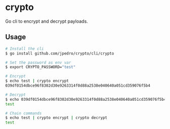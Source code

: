# crypto

Go cli to encrypt and decrypt payloads.


## Usage

```bash
# Install the cli
$ go install github.com/jpedro/crypto/cli/crypto

# Set the password as env var
$ export CRYPTO_PASSWORD="test"

# Encrypt
$ echo test | crypto encrypt
039df0154dbce96f8302d30e9263314f0d88a2538e040640a051cd359076f5b4

# Decrypt
$ echo 039df0154dbce96f8302d30e9263314f0d88a2538e040640a051cd359076f5b4 | crypto decrypt
test

# Chain commands
$ echo test | crypto encrypt | crypto decrypt
test
```
